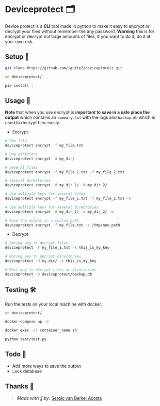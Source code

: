 # Deviceprotect 🗂

Device protect is a **CLI** tool made in python to make it easy to encrypt 
or decrypt your files without remember the any password. **Warning** this 
is for encrypt or decrypt not large amounts of files, if you want to do it,
do it at your own risk.

## Setup 🧲

```bash
git clone https://github.com/ignite7/deviceprotect.git

cd deviceprotect/

pip install .
```

## Usage 📕

**Note** that when you use encrypt is **important to save in a safe place
the output** which contains an `summary.txt` with the logs and `backup.db`
which is used to decrypt files easily.

- Encrypt:

```bash
# One file
deviceprotect encrypt -f my_file.txt

# One directory
deviceprotect encrypt -d my_dir/

# Several files
deviceprotect encrypt -f my_file_1.txt -f my_file_2.txt

# Several directories
deviceprotect encrypt -d my_dir_1/ -d my_dir_2/

# Use multiple keys for several files
deviceprotect encrypt -f my_file_1.txt -f my_file_2.txt -m

# Use multiple keys for several directories
deviceprotect encrypt -d my_dir_1/ -d my_dir_2/ -m

# Save the output in a custom path
deviceprotect encrypt -f my_file.txt -s /tmp/new_path
```

- Decrypt:

```bash
# Boring way to decrypt files
deviceprotect -f my_file_1.txt -k this_is_my_key

# Boring way to decrypt directories
deviceprotect -d my_dir/ -k this_is_my_key

# Best way to decrypt files or directories
deviceprotect -b deviceprotect/backup.db
```

## Testing 🛠

Run the tests on your local machine with docker.

```bash
cd deviceprotect/

docker-compose up -d

docker exec -it container_name sh

python test/test.py
```

## Todo 📣

- Add more ways to save the output
- Lock database

## Thanks 👏

> **_Made with 💙 by:_** [Sergio van Berkel Acosta](https://www.sergiovanberkel.com/)
